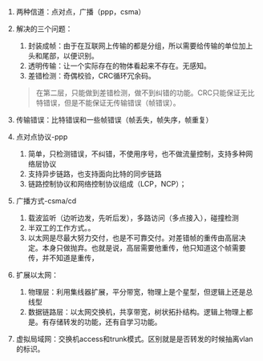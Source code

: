 1.   两种信道：点对点，广播（ppp，csma）

2.   解决的三个问题：

     1.   封装成帧：由于在互联网上传输的都是分组，所以需要给传输的单位加上头和尾部，以便识别。
     2.   透明传输：让一个实际存在的物体看起来不存在。无感知。
     3.   差错检测：奇偶校验，CRC循环冗余码。

     >   在第二层，只能做到差错检测，做不到纠错的功能。CRC只能保证无比特错误，但是不能保证无传输错误（帧错误）。

3.   传输错误：比特错误和一些帧错误（帧丢失，帧失序，帧重复）

4.   点对点协议-ppp

     1.   简单，只检测错误，不纠错，不使用序号，也不做流量控制，支持多种网络层协议
     2.   支持异步链路，也支持面向比特的同步链路
     3.   链路控制协议和网络控制协议组成（LCP，NCP）；

5.   广播方式-csma/cd

     1.   载波监听（边听边发，先听后发），多路访问（多点接入），碰撞检测
     2.   半双工的工作方式。。
     3.   以太网是尽最大努力交付，也是不可靠交付。对差错帧的重传由高层决定。本身只做抛弃。也就是说，高层需要他重传，他只知道这个帧需要传，并不知道是重传，

6.   扩展以太网：

     1.   物理层：利用集线器扩展，平分带宽，物理上是个星型，但逻辑上还是总线型
     2.   数据链路层：以太网交换机，共享带宽，树状拓扑结构。逻辑上物理上都是。有存储转发的功能，还有自学习功能。

7.   虚拟局域网：交换机access和trunk模式。区别就是是否转发的时候抽离vlan的标识。

